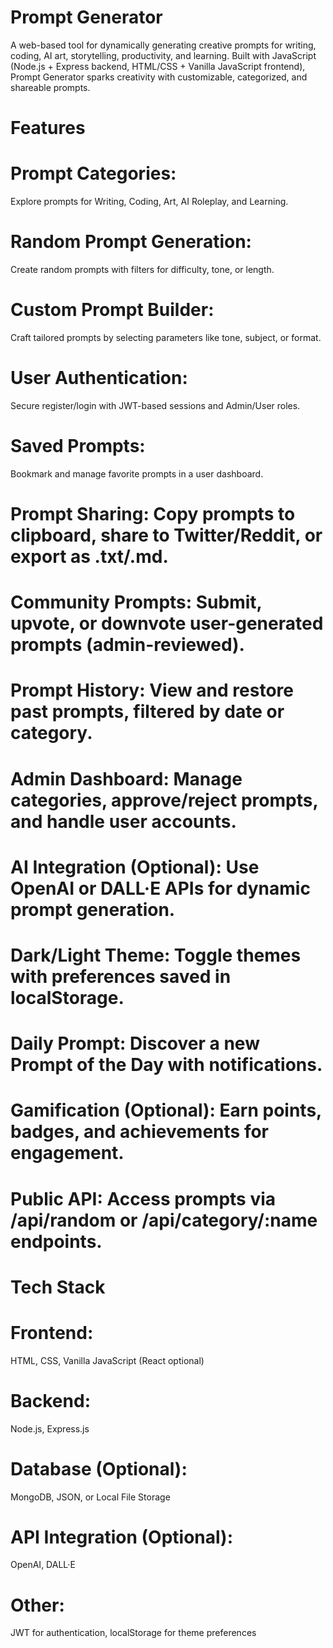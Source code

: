 # Prompt Generator

A web-based tool for dynamically generating creative prompts for writing, coding, AI art, storytelling, productivity, and learning. Built with JavaScript (Node.js + Express backend, HTML/CSS + Vanilla JavaScript frontend), Prompt Generator sparks creativity with customizable, categorized, and shareable prompts.


# Features

# Prompt Categories:
Explore prompts for Writing, Coding, Art, AI Roleplay, and Learning.

# Random Prompt Generation: 
Create random prompts with filters for difficulty, tone, or length.

# Custom Prompt Builder:
Craft tailored prompts by selecting parameters like tone, subject, or format.

# User Authentication: 
Secure register/login with JWT-based sessions and Admin/User roles.

# Saved Prompts:
Bookmark and manage favorite prompts in a user dashboard.

# Prompt Sharing: Copy prompts to clipboard, share to Twitter/Reddit, or export as .txt/.md.

# Community Prompts: Submit, upvote, or downvote user-generated prompts (admin-reviewed).

# Prompt History: View and restore past prompts, filtered by date or category.

# Admin Dashboard: Manage categories, approve/reject prompts, and handle user accounts.

# AI Integration (Optional): Use OpenAI or DALL·E APIs for dynamic prompt generation.

# Dark/Light Theme: Toggle themes with preferences saved in localStorage.

# Daily Prompt: Discover a new Prompt of the Day with notifications.

# Gamification (Optional): Earn points, badges, and achievements for engagement.

# Public API: Access prompts via /api/random or /api/category/:name endpoints.

# Tech Stack

# Frontend:
HTML, CSS, Vanilla JavaScript (React optional)
# Backend:
Node.js, Express.js
# Database (Optional):
MongoDB, JSON, or Local File Storage
# API Integration (Optional): 
OpenAI, DALL·E
# Other: 
JWT for authentication, localStorage for theme preferences

